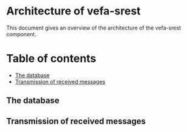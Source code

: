 # Architecture of vefa-srest

This document gives an overview of the architecture of the vefa-srest component.

[TOC levels=2,3]: # "Table of contents"
# Table of contents
- [The database](#the-database)
- [Transmission of received messages](#transmission-of-received-messages)



## The database

## Transmission of received messages


